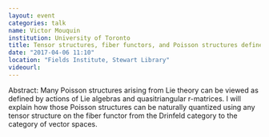 ```yaml
---
layout: event
categories: talk
name: Victor Mouquin
institution: University of Toronto
title: Tensor structures, fiber functors, and Poisson structures defined by quasitriangular r-matrices
date: "2017-04-06 11:10"
location: "Fields Institute, Stewart Library"
videourl: 
---
```

Abstract: Many Poisson structures arising from Lie theory can be viewed
as defined by actions of Lie algebras and quasitriangular r-matrices. I
will explain how those Poisson structures can be naturally quantized using
any tensor structure on the fiber functor from the Drinfeld category to the
category of vector spaces.
